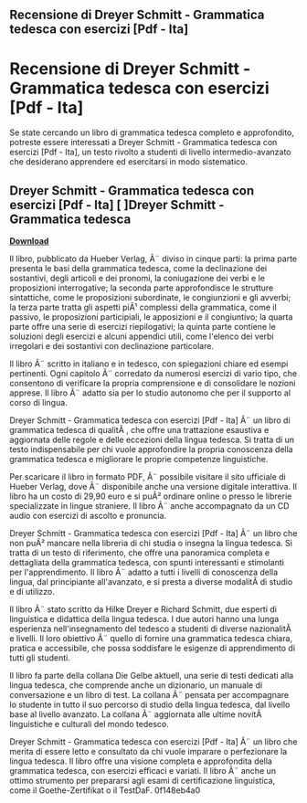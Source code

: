 ## Recensione di Dreyer Schmitt - Grammatica tedesca con esercizi [Pdf - Ita]

  
# Recensione di Dreyer Schmitt - Grammatica tedesca con esercizi [Pdf - Ita]
 
Se state cercando un libro di grammatica tedesca completo e approfondito, potreste essere interessati a Dreyer Schmitt - Grammatica tedesca con esercizi [Pdf - Ita], un testo rivolto a studenti di livello intermedio-avanzato che desiderano apprendere ed esercitarsi in modo sistematico.
 
## Dreyer Schmitt - Grammatica tedesca con esercizi [Pdf - Ita] [ ]Dreyer Schmitt - Grammatica tedesca


[**Download**](https://fienislile.blogspot.com/?download=2tKEwM)

 
Il libro, pubblicato da Hueber Verlag, Ã¨ diviso in cinque parti: la prima parte presenta le basi della grammatica tedesca, come la declinazione dei sostantivi, degli articoli e dei pronomi, la coniugazione dei verbi e le proposizioni interrogative; la seconda parte approfondisce le strutture sintattiche, come le proposizioni subordinate, le congiunzioni e gli avverbi; la terza parte tratta gli aspetti piÃ¹ complessi della grammatica, come il passivo, le proposizioni participiali, le apposizioni e il congiuntivo; la quarta parte offre una serie di esercizi riepilogativi; la quinta parte contiene le soluzioni degli esercizi e alcuni appendici utili, come l'elenco dei verbi irregolari e dei sostantivi con declinazione particolare.
 
Il libro Ã¨ scritto in italiano e in tedesco, con spiegazioni chiare ed esempi pertinenti. Ogni capitolo Ã¨ corredato da numerosi esercizi di vario tipo, che consentono di verificare la propria comprensione e di consolidare le nozioni apprese. Il libro Ã¨ adatto sia per lo studio autonomo che per il supporto al corso di lingua.
 
Dreyer Schmitt - Grammatica tedesca con esercizi [Pdf - Ita] Ã¨ un libro di grammatica tedesca di qualitÃ , che offre una trattazione esaustiva e aggiornata delle regole e delle eccezioni della lingua tedesca. Si tratta di un testo indispensabile per chi vuole approfondire la propria conoscenza della grammatica tedesca e migliorare le proprie competenze linguistiche.
  
Per scaricare il libro in formato PDF, Ã¨ possibile visitare il sito ufficiale di Hueber Verlag, dove Ã¨ disponibile anche una versione digitale interattiva. Il libro ha un costo di 29,90 euro e si puÃ² ordinare online o presso le librerie specializzate in lingue straniere. Il libro Ã¨ anche accompagnato da un CD audio con esercizi di ascolto e pronuncia.
 
Dreyer Schmitt - Grammatica tedesca con esercizi [Pdf - Ita] Ã¨ un libro che non puÃ² mancare nella libreria di chi studia o insegna la lingua tedesca. Si tratta di un testo di riferimento, che offre una panoramica completa e dettagliata della grammatica tedesca, con spunti interessanti e stimolanti per l'apprendimento. Il libro Ã¨ adatto a tutti i livelli di conoscenza della lingua, dal principiante all'avanzato, e si presta a diverse modalitÃ  di studio e di utilizzo.
  
Il libro Ã¨ stato scritto da Hilke Dreyer e Richard Schmitt, due esperti di linguistica e didattica della lingua tedesca. I due autori hanno una lunga esperienza nell'insegnamento del tedesco a studenti di diverse nazionalitÃ  e livelli. Il loro obiettivo Ã¨ quello di fornire una grammatica tedesca chiara, pratica e accessibile, che possa soddisfare le esigenze di apprendimento di tutti gli studenti.
 
Il libro fa parte della collana Die Gelbe aktuell, una serie di testi dedicati alla lingua tedesca, che comprende anche un dizionario, un manuale di conversazione e un libro di test. La collana Ã¨ pensata per accompagnare lo studente in tutto il suo percorso di studio della lingua tedesca, dal livello base al livello avanzato. La collana Ã¨ aggiornata alle ultime novitÃ  linguistiche e culturali del mondo tedesco.
 
Dreyer Schmitt - Grammatica tedesca con esercizi [Pdf - Ita] Ã¨ un libro che merita di essere letto e consultato da chi vuole imparare o perfezionare la lingua tedesca. Il libro offre una visione completa e approfondita della grammatica tedesca, con esercizi efficaci e variati. Il libro Ã¨ anche un ottimo strumento per prepararsi agli esami di certificazione linguistica, come il Goethe-Zertifikat o il TestDaF.
 0f148eb4a0
